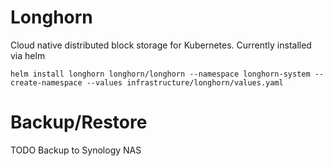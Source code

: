 # Longhorn

Cloud native distributed block storage for Kubernetes. Currently installed via helm

`helm install longhorn longhorn/longhorn --namespace longhorn-system --create-namespace --values infrastructure/longhorn/values.yaml`



# Backup/Restore

TODO Backup to Synology NAS